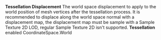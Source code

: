 <tr>
<td><strong>Tessellation Displacement</strong></td>
<td>The world space displacement to apply to the world position of mesh vertices after the tessellation process. It is recommended to displace along the world space normal with a displacement map, the displacement map must be sample with a Sample Texture 2D LOD, regular Sample Texture 2D isn't supported.</td>
<td><strong>Tessellation</strong> enabled</td>
<td>CoordinateSpace.World</td>
</tr>
